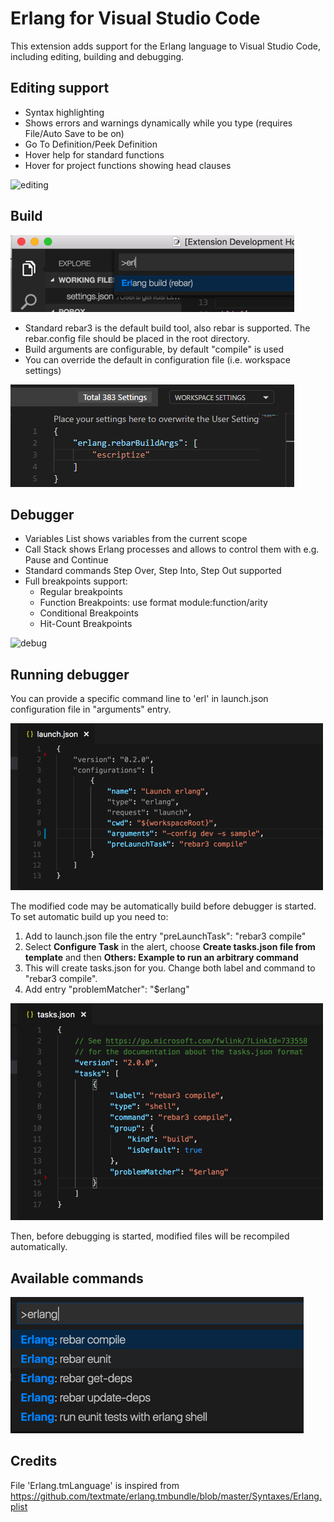 # Erlang for Visual Studio Code
This extension adds support for the Erlang language to Visual Studio Code, including editing, building and debugging.

## Editing support
- Syntax highlighting
- Shows errors and warnings dynamically while you type (requires File/Auto Save to be on)
- Go To Definition/Peek Definition
- Hover help for standard functions
- Hover for project functions showing head clauses

![editing](images/vscode-editing.gif)

## Build

![build](images/vscode-erlang-build.png)

- Standard rebar3 is the default build tool, also rebar is supported. The rebar.config file should be placed in the root directory.
- Build arguments are configurable, by default "compile" is used
- You can override the default in configuration file (i.e. workspace settings)

![build](images/vscode-erlang-build-args.png)

## Debugger
- Variables List shows variables from the current scope
- Call Stack shows Erlang processes and allows to control them with e.g. Pause and Continue
- Standard commands Step Over, Step Into, Step Out supported
- Full breakpoints support:
  * Regular breakpoints
  * Function Breakpoints: use format module:function/arity
  * Conditional Breakpoints
  * Hit-Count Breakpoints

![debug](images/vscode-erlang-debug.png)

## Running debugger  
You can provide a specific command line to 'erl' in launch.json configuration file in "arguments" entry.

![debug1](images/vscode-erlang-debug-args.png)

The modified code may be automatically build before debugger is started. To set automatic build up you need to:
  1. Add to launch.json file the entry "preLaunchTask": "rebar3 compile"
  1. Select **Configure Task** in the alert, choose **Create tasks.json file from template** and then **Others: Example to run an arbitrary command**
  1. This will create tasks.json for you. Change both label and command to "rebar3 compile".
  1. Add entry "problemMatcher": "$erlang"

![debug](images/vscode-erlang-build-task.png)

Then, before debugging is started, modified files will be recompiled automatically.

## Available commands
![commands](images/vscode-erlang-commands.png)

## Credits
File 'Erlang.tmLanguage' is inspired from https://github.com/textmate/erlang.tmbundle/blob/master/Syntaxes/Erlang.plist

